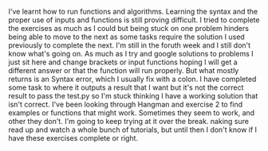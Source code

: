 I've learnt how to run functions and algorithms. Learning the syntax and the proper use of inputs and functions is still proving difficult.
I tried to complete the exercises as much as I could but being stuck on one problem hinders being able to move to the next as some tasks require the solution I used previously to complete the next.
I'm still in the foruth week and I still don't know what's going on. As much as I try and google solutions to problems I just sit here and change brackets or input functions hoping I will get a different answer or that the function will run properly. But what mostly returns is an Syntax error, which I usually fix with a colon. I have completed some task to where it outputs a result that I want but it's not the correct result to pass the test.py so I'm stuck thinking I have a working solution that isn't correct. 
I've been looking through Hangman and exercise 2 to find examples or functions that might work. Sometimes they seem to work, and other they don't. I'm going to keep trying at it over the break. naking sure read up and watch a whole bunch of tutorials, but until then I don't know if I have these exercises complete or right.